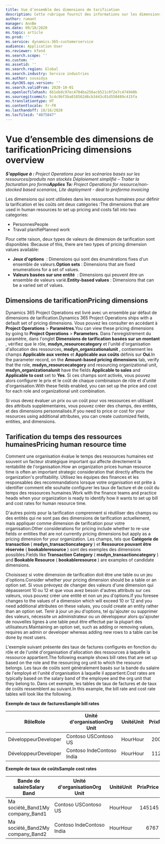 ```yaml
---
title: Vue d’ensemble des dimensions de tarification
description: Cette rubrique fournit des informations sur les dimensions de tarification dans Dynamics 365 Project Operations.
author: rumant
manager: AnnBe
ms.date: 09/18/2020
ms.topic: article
ms.prod: ''
ms.service: dynamics-365-customerservice
audience: Application User
ms.reviewer: kfend
ms.search.scope: ''
ms.custom: ''
ms.assetid: ''
ms.search.region: Global
ms.search.industry: Service industries
ms.author: suvaidya
ms.dyn365.ops.version: ''
ms.search.validFrom: 2020-10-01
ms.openlocfilehash: 6b1ebdc97ec4704ba256acb521c0f2e7c474940b
ms.sourcegitcommit: 5c4c9bf3ba018562d6cb3443c01d550489c415fa
ms.translationtype: HT
ms.contentlocale: fr-FR
ms.lasthandoff: 10/16/2020
ms.locfileid: "4075847"
---
```

# <a name="pricing-dimensions-overview"></a><span data-ttu-id="d6c45-103">Vue d’ensemble des dimensions de tarification</span><span class="sxs-lookup"><span data-stu-id="d6c45-103">Pricing dimensions overview</span></span>

<span data-ttu-id="d6c45-104">_**S'applique à :** Project Operations pour les scénarios basés sur les ressources/produits non stockés Déploiement simplifié – Traiter la facturation pro forma_</span><span class="sxs-lookup"><span data-stu-id="d6c45-104">_**Applies To:** Project Operations for resource/non-stocked based scenarios, Lite deployment - deal to proforma invoicing_</span></span>

<span data-ttu-id="d6c45-105">Les dimensions qui sont utilisées dans les ressources humaines pour définir la tarification et les coûts ont deux catégories :</span><span class="sxs-lookup"><span data-stu-id="d6c45-105">The dimensions that are used in human resources to set up pricing and costs fall into two categories:</span></span>

- <span data-ttu-id="d6c45-106">Personnes</span><span class="sxs-lookup"><span data-stu-id="d6c45-106">People</span></span>
- <span data-ttu-id="d6c45-107">Travail planifié</span><span class="sxs-lookup"><span data-stu-id="d6c45-107">Planned work</span></span>

<span data-ttu-id="d6c45-108">Pour cette raison, deux types de valeurs de dimension de tarification sont disponibles :</span><span class="sxs-lookup"><span data-stu-id="d6c45-108">Because of this, there are two types of pricing dimension values available:</span></span>

- <span data-ttu-id="d6c45-109">**Jeux d'options**  : Dimensions qui sont des énumérations fixes d'un ensemble de valeurs.</span><span class="sxs-lookup"><span data-stu-id="d6c45-109">**Option sets** : Dimensions that are fixed enumerations for a set of values.</span></span>
- <span data-ttu-id="d6c45-110">**Valeurs basées sur une entité**  : Dimensions qui peuvent être un ensemble de valeurs varié.</span><span class="sxs-lookup"><span data-stu-id="d6c45-110">**Entity-based values** : Dimensions that can be a varied set of values.</span></span>

## <a name="pricing-dimensions"></a><span data-ttu-id="d6c45-111">Dimensions de tarification</span><span class="sxs-lookup"><span data-stu-id="d6c45-111">Pricing dimensions</span></span>

<span data-ttu-id="d6c45-112">Dynamics 365 Project Operations est livré avec un ensemble par défaut de dimensions de tarification.</span><span class="sxs-lookup"><span data-stu-id="d6c45-112">Dynamics 365 Project Operations ships with a default set of pricing dimensions.</span></span> <span data-ttu-id="d6c45-113">Vous pouvez les consulter en accédant à **Project Operations** > **Paramètres**.</span><span class="sxs-lookup"><span data-stu-id="d6c45-113">You can view these pricing dimensions by going to **Project Operations** > **Parameters**.</span></span> <span data-ttu-id="d6c45-114">Dans l'enregistrement du paramètre, dans l'onglet **Dimensions de tarification basées sur un montant** , vérifiez que le rôle, **msdyn_resourcecategory** et l'unité d'organisation d'allocation des ressources, **msdyn_organizationalunit** , contiennent les champs **Applicable aux ventes** et **Applicable aux coûts** définis sur **Oui**.</span><span class="sxs-lookup"><span data-stu-id="d6c45-114">In the parameter record, on the **Amount-based pricing dimensions** tab, verify that the role, **msdyn_resourcecategory** and resourcing organizational unit, **msdyn_organizationalunit** have the fields **Applicable to sales** and **Applicable to cost** set to **Yes**.</span></span> <span data-ttu-id="d6c45-115">Si ces champs sont activés, vous pouvez alors configurer le prix et le coût de chaque combinaison de rôle et d'unité d'organisation.</span><span class="sxs-lookup"><span data-stu-id="d6c45-115">With these fields enabled, you can set up the price and cost for each role and organizational unit combination.</span></span>

<span data-ttu-id="d6c45-116">Si vous devez évaluer un prix ou un coût pour vos ressources en utilisant des attributs supplémentaires, vous pouvez créer des champs, des entités, et des dimensions personnalisés.</span><span class="sxs-lookup"><span data-stu-id="d6c45-116">If you need to price or cost for your resources using additional attributes, you can create customized fields, entities, and dimensions.</span></span>

## <a name="pricing-human-resource-time"></a><span data-ttu-id="d6c45-117">Tarification du temps des ressources humaines</span><span class="sxs-lookup"><span data-stu-id="d6c45-117">Pricing human resource time</span></span>
<span data-ttu-id="d6c45-118">Comment une organisation évalue le temps des ressources humaines est souvent un facteur stratégique important qui affecte directement la rentabilité de l'organisation.</span><span class="sxs-lookup"><span data-stu-id="d6c45-118">How an organization prices human resource time is often an important strategic consideration that directly affects the organization's profitability.</span></span> <span data-ttu-id="d6c45-119">Utilisez les équipes des finances et les responsables des recommandations lorsque votre organisation est prête à identifier comment elle souhaite configurer les taux de facture et de coût du temps des ressources humaines.</span><span class="sxs-lookup"><span data-stu-id="d6c45-119">Work with the finance teams and practice heads when your organization is ready to identify how it wants to set up bill and cost rates for human resource time.</span></span>

<span data-ttu-id="d6c45-120">D'autres points pour la tarification comprennent si réutiliser des champs ou des entités qui ne sont pas des dimensions de tarification actuellement, mais appliquer comme dimension de tarification pour votre organisation.</span><span class="sxs-lookup"><span data-stu-id="d6c45-120">Other considerations for pricing include whether to re-use fields or entities that are not currently pricing dimensions but apply as a pricing dimension for your organization.</span></span> <span data-ttu-id="d6c45-121">Les champs, tels que **Catégorie de transaction** ( **msdyn_transactioncategory** ) et **Ressource pouvant être réservée** ( **bookableresource** ) sont des exemples des dimensions possibles.</span><span class="sxs-lookup"><span data-stu-id="d6c45-121">Fields like **Transaction Category** ( **msdyn_transactioncategory** ) and **Bookable Resource** ( **bookableresource** ) are examples of candidate dimensions.</span></span> 

<span data-ttu-id="d6c45-122">Choisissez si votre dimension de tarification doit être une table ou un jeu d'options.</span><span class="sxs-lookup"><span data-stu-id="d6c45-122">Consider whether your pricing dimension should be a table or an option set.</span></span> <span data-ttu-id="d6c45-123">Si vous prévoyez de changer des valeurs d'une dimension qui dépasseront 10 ou 12 et que vous avez besoin d'autres attributs sur ces valeurs, vous pouvez créer une entité et non un jeu d'options.</span><span class="sxs-lookup"><span data-stu-id="d6c45-123">If you foresee changes to the values of a dimension which will exceed 10 or 12 and you need additional attributes on these values, you could create an entity rather than an option set.</span></span> <span data-ttu-id="d6c45-124">Tenir à jour un jeu d'options, tel qu'ajouter ou supprimer des valeurs, nécessite un administrateur ou un développeur alors qu'ajouter de nouvelles lignes à une table peut être effectué par la plupart des utilisateurs.</span><span class="sxs-lookup"><span data-stu-id="d6c45-124">Maintaining an option set, such as adding or removing values, requires an admin or developer whereas adding new rows to a table can be done by most users.</span></span>

<span data-ttu-id="d6c45-125">L'exemple suivant présente des taux de factures configurés en fonction du rôle et de l'unité d'organisation d'allocation des ressources à laquelle la ressource appartient.</span><span class="sxs-lookup"><span data-stu-id="d6c45-125">The following example shows bill rates that are set up based on the role and the resourcing org unit to which the resource belongs.</span></span> <span data-ttu-id="d6c45-126">Les taux de coûts sont généralement basés sur la bande du salaire de l'employé et l'unité d'organisation à laquelle il appartient.</span><span class="sxs-lookup"><span data-stu-id="d6c45-126">Cost rates are typically based on the salary band of the employee and the org unit that they belong to.</span></span> <span data-ttu-id="d6c45-127">Dans cet exemple, les tables de taux de factures et de taux de coûts ressemblent au suivant.</span><span class="sxs-lookup"><span data-stu-id="d6c45-127">In this example, the bill rate and cost rate tables will look like the following.</span></span>

<span data-ttu-id="d6c45-128">**Exemple de taux de factures**</span><span class="sxs-lookup"><span data-stu-id="d6c45-128">**Sample bill rates**</span></span>

| <span data-ttu-id="d6c45-129">Rôle</span><span class="sxs-lookup"><span data-stu-id="d6c45-129">Role</span></span>        | <span data-ttu-id="d6c45-130">Unité d'organisation</span><span class="sxs-lookup"><span data-stu-id="d6c45-130">Org Unit</span></span>    |<span data-ttu-id="d6c45-131">Unité</span><span class="sxs-lookup"><span data-stu-id="d6c45-131">Unit</span></span>      |<span data-ttu-id="d6c45-132">Prix</span><span class="sxs-lookup"><span data-stu-id="d6c45-132">Price</span></span>      |<span data-ttu-id="d6c45-133">Devise</span><span class="sxs-lookup"><span data-stu-id="d6c45-133">Currency</span></span>  |
| ------------|-------------|----------|----------:|----------|
| <span data-ttu-id="d6c45-134">Développeur</span><span class="sxs-lookup"><span data-stu-id="d6c45-134">Developer</span></span>   | <span data-ttu-id="d6c45-135">Contoso US</span><span class="sxs-lookup"><span data-stu-id="d6c45-135">Contoso US</span></span>  |<span data-ttu-id="d6c45-136">Hour</span><span class="sxs-lookup"><span data-stu-id="d6c45-136">Hour</span></span> | <span data-ttu-id="d6c45-137">200</span><span class="sxs-lookup"><span data-stu-id="d6c45-137">200</span></span>|<span data-ttu-id="d6c45-138">USD</span><span class="sxs-lookup"><span data-stu-id="d6c45-138">USD</span></span>     |
| <span data-ttu-id="d6c45-139">Développeur</span><span class="sxs-lookup"><span data-stu-id="d6c45-139">Developer</span></span>   | <span data-ttu-id="d6c45-140">Contoso Inde</span><span class="sxs-lookup"><span data-stu-id="d6c45-140">Contoso India</span></span> |<span data-ttu-id="d6c45-141">Hour</span><span class="sxs-lookup"><span data-stu-id="d6c45-141">Hour</span></span>|   <span data-ttu-id="d6c45-142">112</span><span class="sxs-lookup"><span data-stu-id="d6c45-142">112</span></span>|<span data-ttu-id="d6c45-143">USD</span><span class="sxs-lookup"><span data-stu-id="d6c45-143">USD</span></span>     |


<span data-ttu-id="d6c45-144">**Exemple de taux de coûts**</span><span class="sxs-lookup"><span data-stu-id="d6c45-144">**Sample cost rates**</span></span>

| <span data-ttu-id="d6c45-145">Bande de salaire</span><span class="sxs-lookup"><span data-stu-id="d6c45-145">Salary Band</span></span>     | <span data-ttu-id="d6c45-146">Unité d'organisation</span><span class="sxs-lookup"><span data-stu-id="d6c45-146">Org Unit</span></span>    |<span data-ttu-id="d6c45-147">Unité</span><span class="sxs-lookup"><span data-stu-id="d6c45-147">Unit</span></span>      |<span data-ttu-id="d6c45-148">Prix</span><span class="sxs-lookup"><span data-stu-id="d6c45-148">Price</span></span>      |<span data-ttu-id="d6c45-149">Devise</span><span class="sxs-lookup"><span data-stu-id="d6c45-149">Currency</span></span>  |
| ----------------|-------------|----------|----------:|----------|
| <span data-ttu-id="d6c45-150">Ma société_Band1</span><span class="sxs-lookup"><span data-stu-id="d6c45-150">My company_Band1</span></span> | <span data-ttu-id="d6c45-151">Contoso US</span><span class="sxs-lookup"><span data-stu-id="d6c45-151">Contoso US</span></span>  |<span data-ttu-id="d6c45-152">Hour</span><span class="sxs-lookup"><span data-stu-id="d6c45-152">Hour</span></span> | <span data-ttu-id="d6c45-153">145</span><span class="sxs-lookup"><span data-stu-id="d6c45-153">145</span></span>|<span data-ttu-id="d6c45-154">USD</span><span class="sxs-lookup"><span data-stu-id="d6c45-154">USD</span></span>     |
| <span data-ttu-id="d6c45-155">Ma société_Band2</span><span class="sxs-lookup"><span data-stu-id="d6c45-155">My company_Band2</span></span> | <span data-ttu-id="d6c45-156">Contoso Inde</span><span class="sxs-lookup"><span data-stu-id="d6c45-156">Contoso India</span></span> |<span data-ttu-id="d6c45-157">Hour</span><span class="sxs-lookup"><span data-stu-id="d6c45-157">Hour</span></span>|   <span data-ttu-id="d6c45-158">67</span><span class="sxs-lookup"><span data-stu-id="d6c45-158">67</span></span>|<span data-ttu-id="d6c45-159">USD</span><span class="sxs-lookup"><span data-stu-id="d6c45-159">USD</span></span>     |
